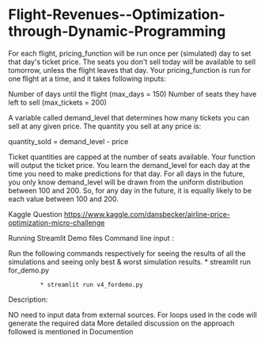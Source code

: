 # Flight-Revenues--Optimization-through-Dynamic-Programming
For each flight, pricing_function will be run once per (simulated) day to set that day's ticket price. The seats you don't sell today will be available to sell tomorrow, unless the flight leaves that day.
Your pricing_function is run for one flight at a time, and it takes following inputs:

Number of days until the flight (max_days = 150)
Number of seats they have left to sell (max_tickets = 200)

A variable called demand_level that determines how many tickets you can sell at any given price.
The quantity you sell at any price is:

quantity_sold = demand_level - price

Ticket quantities are capped at the number of seats available.
Your function will output the ticket price.
You learn the demand_level for each day at the time you need to make predictions for that day. For all days in the future, you only know demand_level will be drawn from the uniform distribution between 100 and 200. So, for any day in the future, it is equally likely to be each value between 100 and 200.

Kaggle Question
https://www.kaggle.com/dansbecker/airline-price-optimization-micro-challenge

Running Streamlit Demo files
Command line input :


Run the following commands respectively for seeing the results of all the simulations and seeing only best & worst simulation results.
             * streamlit run for_demo.py
              
             * streamlit run v4_fordemo.py


Description:

NO need to input data from external sources.
For loops used in the code will generate the required data
More detailed discussion on the approach followed is mentioned in Documention
